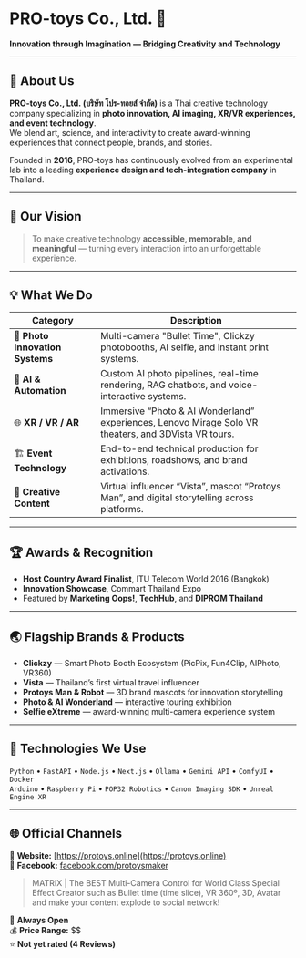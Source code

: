 # PRO-toys Co., Ltd. 🚀  
**Innovation through Imagination — Bridging Creativity and Technology**

---

## 🏢 About Us
**PRO-toys Co., Ltd. (บริษัท โปร-ทอยส์ จำกัด)** is a Thai creative technology company specializing in **photo innovation, AI imaging, XR/VR experiences, and event technology**.  
We blend art, science, and interactivity to create award-winning experiences that connect people, brands, and stories.

Founded in **2016**, PRO-toys has continuously evolved from an experimental lab into a leading **experience design and tech-integration company** in Thailand.

---

## 🎯 Our Vision
> To make creative technology **accessible, memorable, and meaningful** — turning every interaction into an unforgettable experience.

---

## 💡 What We Do

| Category | Description |
|-----------|--------------|
| 🎥 **Photo Innovation Systems** | Multi-camera "Bullet Time", Clickzy photobooths, AI selfie, and instant print systems. |
| 🧠 **AI & Automation** | Custom AI photo pipelines, real-time rendering, RAG chatbots, and voice-interactive systems. |
| 🌐 **XR / VR / AR** | Immersive “Photo & AI Wonderland” experiences, Lenovo Mirage Solo VR theaters, and 3DVista VR tours. |
| 🏗️ **Event Technology** | End-to-end technical production for exhibitions, roadshows, and brand activations. |
| 📸 **Creative Content** | Virtual influencer “Vista”, mascot “Protoys Man”, and digital storytelling across platforms. |

---

## 🏆 Awards & Recognition
- **Host Country Award Finalist**, ITU Telecom World 2016 (Bangkok)  
- **Innovation Showcase**, Commart Thailand Expo  
- Featured by **Marketing Oops!**, **TechHub**, and **DIPROM Thailand**  

---

## 🌏 Flagship Brands & Products
- **Clickzy** — Smart Photo Booth Ecosystem (PicPix, Fun4Clip, AIPhoto, VR360)
- **Vista** — Thailand’s first virtual travel influencer  
- **Protoys Man & Robot** — 3D brand mascots for innovation storytelling  
- **Photo & AI Wonderland** — interactive touring exhibition  
- **Selfie eXtreme** — award-winning multi-camera experience system  

---

## 🧩 Technologies We Use
`Python` • `FastAPI` • `Node.js` • `Next.js` • `Ollama` • `Gemini API` • `ComfyUI` • `Docker`  
`Arduino` • `Raspberry Pi` • `POP32 Robotics` • `Canon Imaging SDK` • `Unreal Engine XR`  

---

## 🌐 Official Channels
🔗 **Website:** [https://protoys.online](https://protoys.online)  
📘 **Facebook:** [facebook.com/protoysmaker](https://www.facebook.com/protoysmaker)  

> MATRIX | The BEST Multi-Camera Control for World Class Special Effect Creator such as Bullet time (time slice), VR 360º, 3D, Avatar and make your content explode to social network!

📅 **Always Open**  
💰 **Price Range:** $$  
⭐ **Not yet rated (4 Reviews)**
